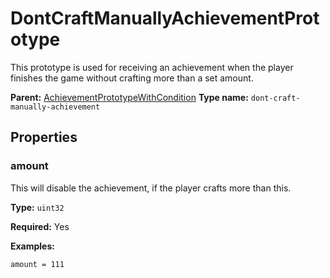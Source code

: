 # DontCraftManuallyAchievementPrototype

This prototype is used for receiving an achievement when the player finishes the game without crafting more than a set amount.

**Parent:** [AchievementPrototypeWithCondition](AchievementPrototypeWithCondition.md)
**Type name:** `dont-craft-manually-achievement`

## Properties

### amount

This will disable the achievement, if the player crafts more than this.

**Type:** `uint32`

**Required:** Yes

**Examples:**

```
amount = 111
```

